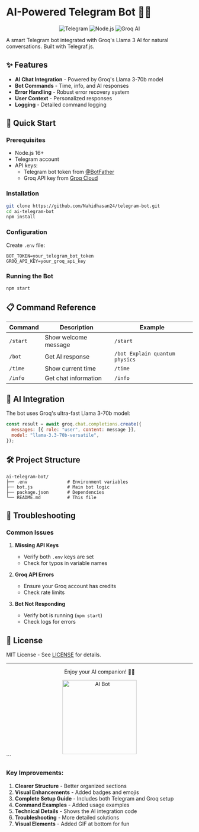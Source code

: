 # AI-Powered Telegram Bot 🤖💬

<div align="center">
  <img src="https://img.shields.io/badge/Telegram-2CA5E0?logo=telegram&logoColor=white" alt="Telegram">
  <img src="https://img.shields.io/badge/Node.js-43853D?logo=node.js&logoColor=white" alt="Node.js">
  <img src="https://img.shields.io/badge/Groq-AI-blueviolet" alt="Groq AI">
</div>

A smart Telegram bot integrated with Groq's Llama 3 AI for natural conversations. Built with Telegraf.js.

## ✨ Features

- **AI Chat Integration** - Powered by Groq's Llama 3-70b model
- **Bot Commands** - Time, info, and AI responses
- **Error Handling** - Robust error recovery system
- **User Context** - Personalized responses
- **Logging** - Detailed command logging

## 🚀 Quick Start

### Prerequisites

- Node.js 16+
- Telegram account
- API keys:
  - Telegram bot token from [@BotFather](https://t.me/BotFather)
  - Groq API key from [Groq Cloud](https://console.groq.com/)

### Installation

```bash
git clone https://github.com/Nahidhasan24/telegram-bot.git
cd ai-telegram-bot
npm install
```

### Configuration

Create `.env` file:

```env
BOT_TOKEN=your_telegram_bot_token
GROQ_API_KEY=your_groq_api_key
```

### Running the Bot

```bash
npm start
```

## 📋 Command Reference

| Command  | Description          | Example                        |
| -------- | -------------------- | ------------------------------ |
| `/start` | Show welcome message | `/start`                       |
| `/bot`   | Get AI response      | `/bot Explain quantum physics` |
| `/time`  | Show current time    | `/time`                        |
| `/info`  | Get chat information | `/info`                        |

## 🧠 AI Integration

The bot uses Groq's ultra-fast Llama 3-70b model:

```javascript
const result = await groq.chat.completions.create({
  messages: [{ role: "user", content: message }],
  model: "llama-3.3-70b-versatile",
});
```

## 🛠️ Project Structure

```
ai-telegram-bot/
├── .env               # Environment variables
├── bot.js             # Main bot logic
├── package.json       # Dependencies
└── README.md          # This file
```

## 🐛 Troubleshooting

### Common Issues

1. **Missing API Keys**

   - Verify both `.env` keys are set
   - Check for typos in variable names

2. **Groq API Errors**

   - Ensure your Groq account has credits
   - Check rate limits

3. **Bot Not Responding**
   - Verify bot is running (`npm start`)
   - Check logs for errors

## 📜 License

MIT License - See [LICENSE](LICENSE) for details.

---

<div align="center">
  <p>Enjoy your AI companion! 🤖💡</p>
  <img width="200" src="https://media.giphy.com/media/v1.Y2lkPTc5MGI3NjExcDZkOW5iY3VqY2J3NnR4dGJ5Z2J6eW5qY2NtNnBqZzZ1ZzB1eSZlcD12MV9pbnRlcm5hbF9naWZfYnlfaWQmY3Q9Zw/3o7abAHdYvZdBNnGZq/giphy.gif" alt="AI Bot">
</div>
```

### Key Improvements:

1. **Clearer Structure** - Better organized sections
2. **Visual Enhancements** - Added badges and emojis
3. **Complete Setup Guide** - Includes both Telegram and Groq setup
4. **Command Examples** - Added usage examples
5. **Technical Details** - Shows the AI integration code
6. **Troubleshooting** - More detailed solutions
7. **Visual Elements** - Added GIF at bottom for fun
